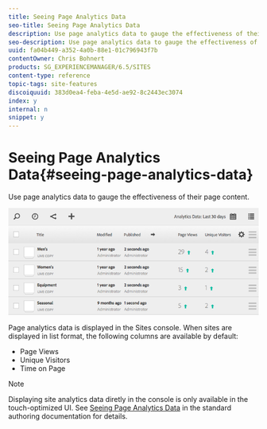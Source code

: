 ```yaml
---
title: Seeing Page Analytics Data
seo-title: Seeing Page Analytics Data
description: Use page analytics data to gauge the effectiveness of their page content.
seo-description: Use page analytics data to gauge the effectiveness of their page content.
uuid: fa04b449-a352-4a0b-88e1-01c796943f7b
contentOwner: Chris Bohnert
products: SG_EXPERIENCEMANAGER/6.5/SITES
content-type: reference
topic-tags: site-features
discoiquuid: 383d0ea4-feba-4e5d-ae92-8c2443ec3074
index: y
internal: n
snippet: y
---
```


# Seeing Page Analytics Data{#seeing-page-analytics-data}

Use page analytics data to gauge the effectiveness of their page content.

![](assets/chlimage_1-80.png)

Page analytics data is displayed in the Sites console. When sites are displayed in list format, the following columns are available by default:

* Page Views
* Unique Visitors
* Time on Page

>[!NOTE]
>
>Displaying site analytics data diretly in the console is only available in the touch-optimized UI. See [Seeing Page Analytics Data](../../../sites/authoring/using/page-analytics-using.md) in the standard authoring documentation for details.

